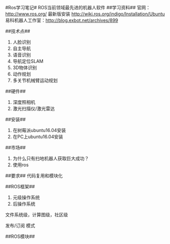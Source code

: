 #Ros学习笔记#
ROS当前领域最先进的机器人软件
##学习资料##
官网：http://www.ros.org/
最新版安装 http://wiki.ros.org/indigo/Installation/Ubuntu
易科机器人工作室：http://blog.exbot.net/archives/899



##技术点##
1. 人脸识别
2. 自主导航
3. 语音识别
4. 导航定位SLAM
5. 3D物体识别
6. 动作规划
7. 多关节机械臂运动规划
 


 ##硬件##
1. 深度照相机
2. 激光扫描仪/激光雷达





##安装##
1. 在树莓派ubuntu16.04安装
2. 在PC上ubuntu16.04安装



##市场##
1. 为什么只有扫地机器人获取巨大成功？
2. 使用ros


##要求##
代码复用和模块化

##ROS框架##
1. 元级操作系统
2. 后操作系统


文件系统级，计算图级，社区级

发布/订阅 模式

##ROS模块##
